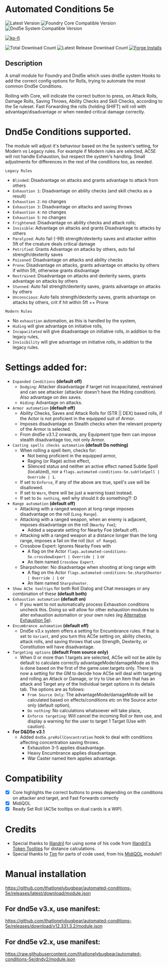 # Automated Conditions 5e
![Latest Version](https://img.shields.io/badge/dynamic/json.svg?url=https://api.github.com/repos/thatlonelybugbear/automated-conditions-5e/releases/latest&label=AC5E%20Version&query=$.tag_name&colorB=yellow&style=for-the-badge)
![Foundry Core Compatible Version](https://img.shields.io/badge/dynamic/json.svg?url=https://raw.githubusercontent.com/thatlonelybugbear/automated-conditions-5e/main/module.json&label=Foundry%20Version&query=$.compatibility.verified&colorB=ff6400&style=for-the-badge)
![Dnd5e System Compatible Version](https://img.shields.io/badge/dynamic/json.svg?url=https://raw.githubusercontent.com/thatlonelybugbear/automated-conditions-5e/main/module.json&label=dnd5e%20Version&query=$.relationships.systems[0].compatibility.verified&colorB=red&style=for-the-badge)

[![ko-fi](https://ko-fi.com/img/githubbutton_sm.svg)](https://ko-fi.com/thatlonelybugbear)

![Total Download Count](https://img.shields.io/github/downloads/thatlonelybugbear/automated-conditions-5e/total?color=2b82fc&label=TOTAL%20DOWNLOADS&style=for-the-badge)
![Latest Release Download Count](https://img.shields.io/github/downloads/thatlonelybugbear/automated-conditions-5e/latest/total?color=2b82fc&label=LATEST%20DOWNLOADS&style=for-the-badge)
[![Forge Installs](https://img.shields.io/badge/dynamic/json?label=Forge%20Installs&query=package.installs&suffix=%25&url=https://forge-vtt.com/api/bazaar/package/automated-conditions-5e&colorB=68a74f&style=for-the-badge)](https://forge-vtt.com/bazaar#package=automated-conditions-5e)

## Description
A small module for Foundry and Dnd5e which uses dnd5e system Hooks to add the correct config options for Rolls, trying to automate the most common Dnd5e Conditions.

Rolling with Core, will indicate the correct button to press, on Attack Rolls, Damage Rolls, Saving Throws, Ability Checks and Skill Checks, according to the 5e ruleset.
Fast Forwarding the rolls (holding SHIFT) will roll with advantage/disadvantage or when needed critical damage correctly.

# Dnd5e Conditions supported.
The module will adjust it's behaviour based on the 5e system's setting, for Modern vs Legacy rules.
For example if Modern rules are selected, AC5E will not handle Exhaustion, but respect the system's handling.
Small adjustments for differences in the rest of the conditions too, as needed.


`Legacy Rules`
- `Blinded`: Disadvantage on attacks and grants advantage to attack from others
- `Exhaustion 1`: Disadvantage on ability checks (and skill checks as a result)
- `Exhaustion 2`: no changes
- `Exhaustion 3`: Disadvantage on attacks and saving throws
- `Exhaustion 4`: no changes
- `Exhaustion 5`: no changes
- `Frightened`: Disadvantage on ability checks and attack rolls;
- `Invisible`: Advantage on attacks and grants Disadvantage to attacks by others
- `Paralyzed`: Auto fail (-99) strength/dexterity saves and attacker within 5ft of the creature deals critical damage
- `Petrified`: Grants Advantage on attacks by others, auto fail strength/dexterity saves
- `Poisoned`: Disadvantage on attacks and ability checks
- `Prone`: Disadvantage on attacks, grants advantage on attacks by others if within 5ft, otherwise grants disdvantage
- `Restrained`: Disadvantage on attacks and dexterity saves, grants advantage on attacks by others
- `Stunned`: Auto fail strength/dexterity saves, grants advantage on attacks by others
- `Unconscious`: Auto fails strength/dexterity saves, grants advantage on attacks by others, crit if hit within 5ft ++ Prone

`Modern Rules`
- No `exhaustion` automation, as this is handled by the system,
- `Hiding` will give advantage on initiative rolls,
- `Incapacitated` will give disadvantage on initiative rolls, in addition to the legacy rules,
- `Invisibility` will give advantage on initiative rolls, in addition to the legacy rules.

# Settings added for:
- `Expanded Conditions` **(default off)**
  - `Dodging`: Attacker disadvantage if target not incapacitated, restrained and can see attacker (attacker doesn't have the Hiding condition). Also advantage on dex saves.
  - `Hiding`: Advantage on attacks.
- `Armor automation` **(default off)**
  - Ability Checks, Saves and Attack Rolls for (STR || DEX) based rolls, if the Actor is not proficient in the equipped suit of Armor.
  - Imposes disadvantage on Stealth checks when the relevant property of the Armor is selected.
  - From dnd5e v3.1.2 onwards, any Equipment type Item can impose stealth disadvantage too, not only Armor.
- `Casting spells checks automation` **(default Do nothing)**
  - When rolling a spell item, checks for:
    - Not being proficient in the equipped armor,
    - Raging (or Rage) active effect,
    - Silenced status and neither an active effect named Subtle Spell (localized), nor a `flags.automated-conditions-5e.subtleSpell | Override | 1`.
  - If set to `Enforce`, if any of the above are true, spell's use will be disallowed.
  - If set to `Warn`, there will be just a warning toast instead.
  - If set to `Do nothing`, well why should it do something?! :D
- `Range automation` **(default off)**
  - Attacking with a ranged weapon at long range imposes disadvantage on the roll (`Long Range`).
  - Attacking with a ranged weapon, when an enemy is adjacent, imposes disadvantage on the roll (`Nearby Foe`);
    - Added a separate setting for Nearby Foe (default off).
  - Attacking with a ranged weapon at a distance longer than the long range, imposes a fail on the roll (`Out of Range`).
  - Crossbow Expert: Ignores Nearby Foes with
    - A flag on the Actor `flags.automated-conditions-5e.crossbowExpert | Override | 1` or
    - An Item named `Crossbow Expert`.
  - Sharpshooter: No disadvantage when shooting at long range with
    - A flag on the Actor `flags.automated-conditions-5e.sharpShooter | Override | 1` or
    - An Item named `Sharpshooter`.
- `Show AC5e tooltips` for both Roll Dialog and Chat messages or any combination of these **(default both)**
- `Exhaustion automation` **(default on)**
  - If you want to not automatically process Exhaustion conditions uncheck this. Doing so will allow for other exhaustion modules to alter exhaustion automation or your own rules (eg [Alternative Exhaustion 5e](https://foundryvtt.com/packages/alternative-exhaustion-5e)).
- `Encumbrance automation` **(default off)**
  - Dnd5e v3.x system offers a setting for Encumbrance rules. If that is set to `Variant`, and you turn this AC5e setting on, ability checks, attack rolls, and saving throws that use Strength, Dexterity, or Constitution will have disadvantage.
- `Targeting options` **(default From source only)**
  - When 0 or more than 1 targets are selected, AC5e will not be able by default to calculate correctly advantageMode/damageMode as this is done based on the first of the game.user.targets only. There is now a setting for the GM to decide how AC5e will deal with targeting and rolling an Attack or Damage, or try to Use an Item that has an attack and Target any of the Individual target options in its details tab. The options are as follows:
    - `From Source Only`: The advantageMode/damageMode will be calculated based on effects/conditions etc on the Source actor only (default option),
    - `Do nothing`: No calculations whatsoever will take place,
    - `Enforce targeting`: Will cancel the incoming Roll or Item use, and display a warning for the user to target 1 Target (Use with caution).
- **For D&D5e v3.1**
  - Added `dnd5e.preRollConcentration` hook to deal with conditions affecting concentration saving throws.
    - Exhaustion 3-5 applies disadvantage.
    - Heavy Encumbrance applies disadvantage.
    - War Caster named Item applies advantage.

# Compatibility
- [x] Core highlights the correct buttons to press depending on the conditions on attacker and target, and Fast Forwards correctly
- [X] MidiQOL
- [X] Ready Set Roll (AC5e tooltips on dual cards is a WIP).
 
# Credits
- Special thanks to [Illandril](https://github.com/illandril) for using some of his code from [Illandril's Token Tooltips](https://github.com/illandril/FoundryVTT-token-tooltips) for distance calculations.
- Special thanks to [Tim](https://gitlab.com/tposney) for parts of code used, from his [MidiQOL](https://gitlab.com/tposney/midi-qol) module!!

# Manual installation
<https://github.com/thatlonelybugbear/automated-conditions-5e/releases/latest/download/module.json>
## For dnd5e v3.x, use manifest: 
<https://github.com/thatlonelybugbear/automated-conditions-5e/releases/download/v12.331.3.2/module.json>
## For dnd5e v2.x, use manifest: 
<https://raw.githubusercontent.com/thatlonelybugbear/automated-conditions-5e/dndv2/module.json>


